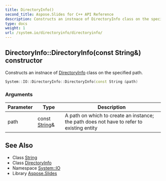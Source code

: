 ```yaml
---
title: DirectoryInfo()
second_title: Aspose.Slides for C++ API Reference
description: Constructs an instnace of DirectoryInfo class on the specified path.
type: docs
weight: 1
url: /system.io/directoryinfo/directoryinfo/
---
```

## DirectoryInfo::DirectoryInfo(const String\&) constructor


Constructs an instnace of [DirectoryInfo](../) class on the specified path.

```cpp
System::IO::DirectoryInfo::DirectoryInfo(const String &path)
```


### Arguments

| Parameter | Type | Description |
| --- | --- | --- |
| path | const [String](../../../system/string/)\& | A path on which to create an instance; the path does not have to refer to existing entity |

## See Also

* Class [String](../../../system/string/)
* Class [DirectoryInfo](../)
* Namespace [System::IO](../../)
* Library [Aspose.Slides](../../../)